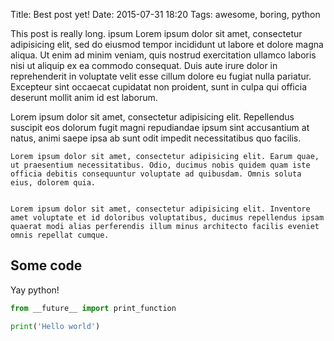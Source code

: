 Title: Best post yet!
Date: 2015-07-31 18:20
Tags: awesome, boring, python

This post is really long.
ipsum Lorem ipsum dolor sit amet, consectetur adipisicing elit, sed do eiusmod
tempor incididunt ut labore et dolore magna aliqua. Ut enim ad minim veniam,
quis nostrud exercitation ullamco laboris nisi ut aliquip ex ea commodo
consequat. Duis aute irure dolor in reprehenderit in voluptate velit esse
cillum dolore eu fugiat nulla pariatur. Excepteur sint occaecat cupidatat non
proident, sunt in culpa qui officia deserunt mollit anim id est laborum.

Lorem ipsum dolor sit amet, consectetur adipisicing elit. Repellendus suscipit eos dolorum fugit magni repudiandae ipsum sint accusantium at natus, animi saepe ipsa ab sunt odit impedit necessitatibus quo facilis.

    Lorem ipsum dolor sit amet, consectetur adipisicing elit. Earum quae, ut praesentium necessitatibus. Odio, ducimus nobis quidem quam iste officia debitis consequuntur voluptate ad quibusdam. Omnis soluta eius, dolorem quia.


    Lorem ipsum dolor sit amet, consectetur adipisicing elit. Inventore amet voluptate et id doloribus voluptatibus, ducimus repellendus ipsam quaerat modi alias perferendis illum minus architecto facilis eveniet omnis repellat cumque.

## Some code

Yay python!

```python
from __future__ import print_function

print('Hello world')
```

